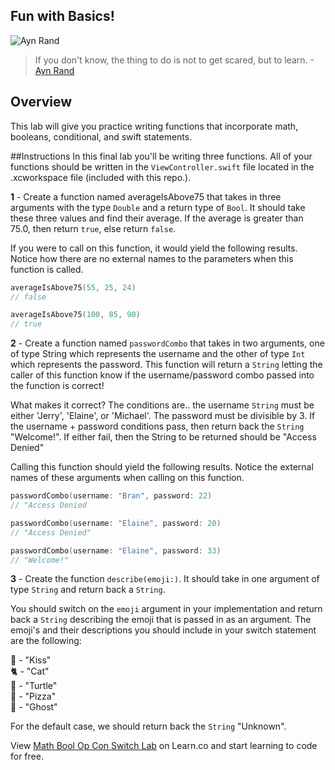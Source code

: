 ## Fun with Basics!

![Ayn Rand](http://i.imgur.com/PSrvvAf.jpg?1)
> If you don't know, the thing to do is not to get scared, but to learn. -[Ayn Rand](https://en.wikipedia.org/wiki/Ayn_Rand)

## Overview

This lab will give you practice writing functions that incorporate math, booleans, conditional, and swift statements. 

##Instructions
In this final lab you'll be writing three functions. All of your functions should be written in the `ViewController.swift` file located in the .xcworkspace file (included with this repo.).

**1** - Create a function named averageIsAbove75 that takes in three arguments with the type `Double` and a return type of `Bool`. It should take these three values and find their average. If the average is greater than 75.0, then return `true`, else return `false`.

If you were to call on this function, it would yield the following results. Notice how there are no external names to the parameters when this function is called.

````Swift
averageIsAbove75(55, 25, 24)
// false

averageIsAbove75(100, 85, 90)
// true
````



**2** - Create a function named ````passwordCombo```` that takes in two arguments, one of type String which represents the username and the other of type ````Int```` which represents the password. This function will return a ````String```` letting the caller of this function know if the username/password combo passed into the function is correct!

What makes it correct? The conditions are.. the username ````String```` must be either 'Jerry', 'Elaine', or 'Michael'. The password must be divisible by 3. If the username + password conditions pass, then return back the ````String```` "Welcome!". If either fail, then the String to be returned should be "Access Denied"

Calling this function should yield the following results. Notice the external names of these arguments when calling on this function.

````Swift
passwordCombo(username: "Bran", password: 22)
// "Access Denied

passwordCombo(username: "Elaine", password: 20)
// "Access Denied"

passwordCombo(username: "Elaine", password: 33)
// "Welcome!"
````






**3** - Create the function `describe(emoji:)`. It should take in one argument of type `String` and return back a `String`.

You should switch on the `emoji` argument in your implementation and return back a `String` describing the emoji that is passed in as an argument. The emoji's and their descriptions you should include in your switch statement are the following:

💋 - "Kiss"  
🐈 - "Cat"  
🐢 - "Turtle"  
🍕 - "Pizza"  
👻 - "Ghost"  

For the default case, we should return back the `String` "Unknown".

<p class='util--hide'>View <a href='https://learn.co/lessons/swift-mathBoolOpConSwitch-lab'>Math Bool Op Con Switch Lab</a> on Learn.co and start learning to code for free.</p>

